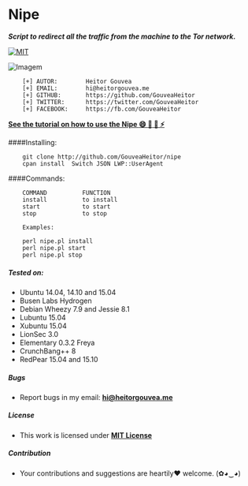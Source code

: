 
# Nipe

***Script to redirect all the traffic from the machine to the Tor network.***

[![MIT](https://img.shields.io/badge/license-MIT-blue.svg)](https://github.com/GouveaHeitor/nipe/blob/master/LICENSE.md)
 
 
![Imagem](http://i.imgur.com/1XjfHPb.png)

```
    [+] AUTOR:        Heitor Gouvea
    [+] EMAIL:        hi@heitorgouvea.me
    [+] GITHUB:       https://github.com/GouveaHeitor
    [+] TWITTER:      https://twitter.com/GouveaHeitor
    [+] FACEBOOK:     https://fb.com/GouveaHeitor
```
[**See the tutorial on how to use the Nipe :smile: :camel: :metal: :zap:**](http://heitorgouvea.me/2016/nipe-script-to-redirect-your-traffic-to-tor-network/)

####Installing:
```
    git clone http://github.com/GouveaHeitor/nipe
    cpan install  Switch JSON LWP::UserAgent
```

####Commands:
```
    COMMAND          FUNCTION
    install          to install
    start            to start
    stop             to stop

    Examples:

    perl nipe.pl install
    perl nipe.pl start
    perl nipe.pl stop
```

##### Tested on:

* Ubuntu 14.04, 14.10 and 15.04
* Busen Labs Hydrogen
* Debian Wheezy 7.9 and Jessie 8.1
* Lubuntu 15.04
* Xubuntu 15.04
* LionSec 3.0
* Elementary 0.3.2 Freya
* CrunchBang++ 8
* RedPear 15.04 and 15.10

##### Bugs

- Report bugs in my email: **hi@heitorgouvea.me**

##### License

- This work is licensed under [**MIT License**](https://github.com/GouveaHeitor/nipe/blob/master/LICENSE.md)

##### Contribution

- Your contributions and suggestions are heartily♥ welcome. (✿◕‿◕)

